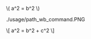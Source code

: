 <script type="text/javascript"
        src="https://cdnjs.cloudflare.com/ajax/libs/mathjax/2.7.0/MathJax.js?config=TeX-AMS_CHTML"></script>

\\( a^2 = b^2 \\)

./usage/path_wb_command.PNG

\\[ a^2 = b^2 + c^2 \\]